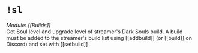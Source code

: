 # `!sl`
*Module: [[Builds]]*<br>
Get Soul level and upgrade level of streamer's Dark Souls build. A build must be added to the streamer's build list using [[addbuild]] (or [[build]] on Discord) and set with [[setbuild]]